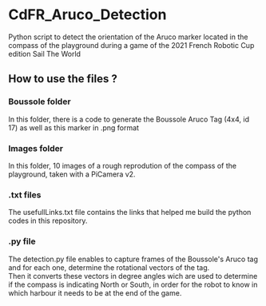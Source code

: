 # CdFR_Aruco_Detection
Python script to detect the orientation of the Aruco marker located in the compass of the playground  during a game of the 2021 French Robotic Cup edition Sail The World

## How to use the files ?

### Boussole folder

In this folder, there is a code to generate the Boussole Aruco Tag (4x4, id 17) as well as this marker in .png format

### Images folder

In this folder, 10 images of a rough reprodution of the compass of the playground, taken with a PiCamera v2.

### .txt files

The usefullLinks.txt file contains the links that helped me build the python codes in this repository.

### .py file

The detection.py file enables to capture frames of the Boussole's Aruco tag and for each one, determine the rotational vectors of the tag. <br/>
Then it converts these vectors in degree angles wich are used to determine if the compass is indicating North or South, in order for the robot to know in which harbour it needs to be at the end of the game. 
